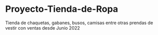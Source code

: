 # Proyecto-Tienda-de-Ropa
Tienda de chaquetas, gabanes, busos, camisas entre otras prendas de vestir con ventas desde Junio 2022
